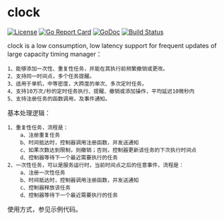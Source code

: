 # clock
[![License](https://img.shields.io/:license-apache-blue.svg)](https://opensource.org/licenses/Apache-2.0)
[![Go Report Card](https://goreportcard.com/badge/github.com/alex023/clock)](https://goreportcard.com/report/github.com/alex023/clock)
[![GoDoc](https://godoc.org/github.com/alex023/clock?status.svg)](https://godoc.org/github.com/alex023/clock)
[![Build Status](https://travis-ci.org/alex023/clock.svg)](https://travis-ci.org/alex023/clock)

 clock is a low consumption, low latency support for frequent updates of large capacity timing manager：
	
    1、能够添加一次性、重复性任务，并能在其执行前频繁撤销或更改。
    2、支持同一时间点，多个任务提醒。
    3、适用于单机，中等密度，大跨度的单次、多次定时任务。
    4、支持10万次/秒的定时任务执行、提醒、撤销或添加操作，平均延迟10微秒内
    5、支持注册任务的函数调用，及事件通知。    
 
 基本处理逻辑：

	1、重复性任务，流程是：
 		a、注册重复任务
		b、时间抵达时，控制器调用注册函数，并发送通知
		c、如果次数达到限制，则撤销；否则，控制器更新该任务的下次执行时间点
		d、控制器等待下一个最近需要执行的任务
	2、一次性任务，可以是服务运行时，当前时间点之后的任意事件，流程是：
 		a、注册一次性任务
		b、时间抵达时，控制器调用注册函数，并发送通知
		c、控制器释放该任务
		d、控制器等待下一个最近需要执行的任务
 
 使用方式，参见示例代码。